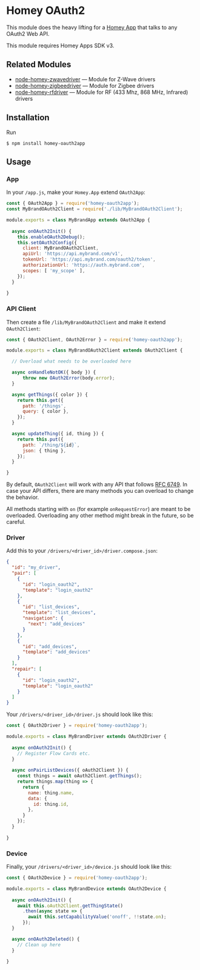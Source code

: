# Homey OAuth2

This module does the heavy lifting for a [Homey App](https://developer.athom.com) that talks to any OAuth2 Web API.

This module requires Homey Apps SDK v3.

## Related Modules

* [node-homey-zwavedriver](https://github.com/athombv/node-homey-zwavedriver) — Module for Z-Wave drivers
* [node-homey-zigbeedriver](https://github.com/athombv/node-homey-zigbeedriver) — Module for Zigbee drivers
* [node-homey-rfdriver](https://github.com/athombv/node-homey-oauth2app) — Module for RF (433 Mhz, 868 MHz, Infrared) drivers

## Installation

Run 

```
$ npm install homey-oauth2app
```

## Usage

### App

In your `/app.js`, make your `Homey.App` extend `OAuth2App`:

```javascript
const { OAuth2App } = require('homey-oauth2app');
const MyBrandOAuth2Client = require('./lib/MyBrandOAuth2Client');

module.exports = class MyBrandApp extends OAuth2App {
  
  async onOAuth2Init() {
    this.enableOAuth2Debug();
    this.setOAuth2Config({
      client: MyBrandOAuth2Client,
      apiUrl: 'https://api.mybrand.com/v1',
      tokenUrl: 'https://api.mybrand.com/oauth2/token',
      authorizationUrl: 'https://auth.mybrand.com',
      scopes: [ 'my_scope' ],
    });    
  }
  
}
```

### API Client

Then create a file `/lib/MyBrandOAuth2Client` and make it extend `OAuth2Client`:

```javascript
const { OAuth2Client, OAuth2Error } = require('homey-oauth2app');

module.exports = class MyBrandOAuth2Client extends OAuth2Client {

  // Overload what needs to be overloaded here

  async onHandleNotOK({ body }) {
      throw new OAuth2Error(body.error);
  }

  async getThings({ color }) {
    return this.get({
      path: '/things',
      query: { color },
    });
  }

  async updateThing({ id, thing }) {
    return this.put({
      path: `/thing/${id}`,
      json: { thing },
    });
  }

}
```

By default, `OAuth2Client` will work with any API that follows [RFC 6749](https://tools.ietf.org/html/rfc6749). In case your API differs, there are many methods you can overload to change the behavior.

All methods starting with `on` (for example `onRequestError`) are meant to be overloaded. Overloading any other method might break in the future, so be careful.

### Driver

Add this to your `/drivers/<driver_id>/driver.compose.json`:

```json
{
  "id": "my_driver",
  "pair": [
    {
      "id": "login_oauth2",
      "template": "login_oauth2"
    },
    {
      "id": "list_devices",
      "template": "list_devices",
      "navigation": {
        "next": "add_devices"
      }
    },
    {
      "id": "add_devices",
      "template": "add_devices"
    }
  ],
  "repair": [ 
    {
      "id": "login_oauth2",
      "template": "login_oauth2"
    }
  ]
}
```

Your `/drivers/<driver_id>/driver.js` should look like this:

```javascript
const { OAuth2Driver } = require('homey-oauth2app');

module.exports = class MyBrandDriver extends OAuth2Driver {
  
  async onOAuth2Init() {
    // Register Flow Cards etc.
  }
  
  async onPairListDevices({ oAuth2Client }) {
    const things = await oAuth2Client.getThings();
    return things.map(thing => {
      return {
        name: thing.name,
        data: {
          id: thing.id,
        },
      }
    });
  }
	
}
```

### Device

Finally, your `/drivers/<driver_id>/device.js` should look like this:

```javascript
const { OAuth2Device } = require('homey-oauth2app');

module.exports = class MyBrandDevice extends OAuth2Device {
  
  async onOAuth2Init() {
    await this.oAuth2Client.getThingState()
      .then(async state => {
        await this.setCapabilityValue('onoff', !!state.on);
      });
  }

  async onOAuth2Deleted() {
    // Clean up here
  }
	
}
```
